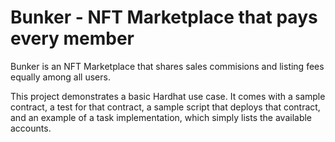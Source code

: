 # Bunker - NFT Marketplace that pays every member
Bunker is an NFT Marketplace that shares sales commisions and listing fees equally among all users.


This project demonstrates a basic Hardhat use case. It comes with a sample contract, a test for that contract, a sample script that deploys that contract, and an example of a task implementation, which simply lists the available accounts.

